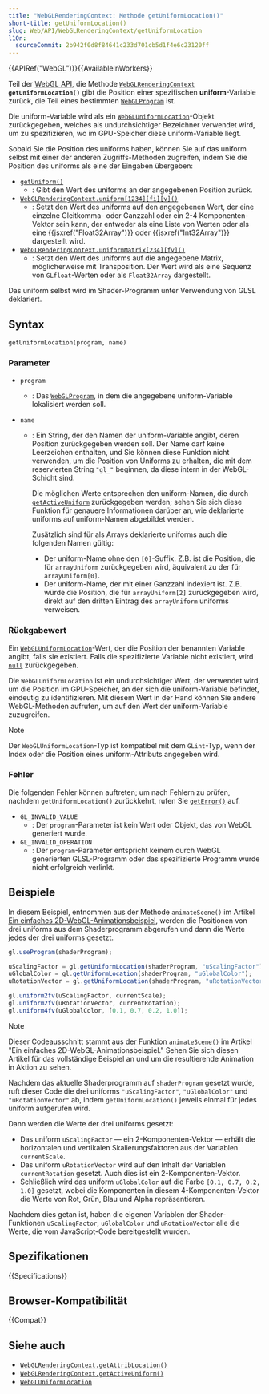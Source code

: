 ```yaml
---
title: "WebGLRenderingContext: Methode getUniformLocation()"
short-title: getUniformLocation()
slug: Web/API/WebGLRenderingContext/getUniformLocation
l10n:
  sourceCommit: 2b942f0d8f84641c233d701cb5d1f4e6c23120ff
---
```


{{APIRef("WebGL")}}{{AvailableInWorkers}}

Teil der [WebGL API](/de/docs/Web/API/WebGL_API), die Methode [`WebGLRenderingContext`](/de/docs/Web/API/WebGLRenderingContext) **`getUniformLocation()`** gibt die Position einer spezifischen **uniform**-Variable zurück, die Teil eines bestimmten [`WebGLProgram`](/de/docs/Web/API/WebGLProgram) ist.

Die uniform-Variable wird als ein [`WebGLUniformLocation`](/de/docs/Web/API/WebGLUniformLocation)-Objekt zurückgegeben, welches als undurchsichtiger Bezeichner verwendet wird, um zu spezifizieren, wo im GPU-Speicher diese uniform-Variable liegt.

Sobald Sie die Position des uniforms haben, können Sie auf das uniform selbst mit einer der anderen Zugriffs-Methoden zugreifen, indem Sie die Position des uniforms als eine der Eingaben übergeben:

- [`getUniform()`](/de/docs/Web/API/WebGLRenderingContext/getUniform)
  - : Gibt den Wert des uniforms an der angegebenen Position zurück.
- [`WebGLRenderingContext.uniform[1234][fi][v]()`](/de/docs/Web/API/WebGLRenderingContext/uniform)
  - : Setzt den Wert des uniforms auf den angegebenen Wert, der eine einzelne Gleitkomma- oder Ganzzahl oder ein 2-4 Komponenten-Vektor sein kann, der entweder als eine Liste von Werten oder als eine {{jsxref("Float32Array")}} oder {{jsxref("Int32Array")}} dargestellt wird.
- [`WebGLRenderingContext.uniformMatrix[234][fv]()`](/de/docs/Web/API/WebGLRenderingContext/uniformMatrix)
  - : Setzt den Wert des uniforms auf die angegebene Matrix, möglicherweise mit Transposition. Der Wert wird als eine Sequenz von `GLfloat`-Werten oder als `Float32Array` dargestellt.

Das uniform selbst wird im Shader-Programm unter Verwendung von GLSL deklariert.

## Syntax

```js-nolint
getUniformLocation(program, name)
```

### Parameter

- `program`
  - : Das [`WebGLProgram`](/de/docs/Web/API/WebGLProgram), in dem die angegebene uniform-Variable lokalisiert werden soll.
- `name`

  - : Ein String, der den Namen der uniform-Variable angibt, deren Position zurückgegeben werden soll. Der Name darf keine Leerzeichen enthalten, und Sie können diese Funktion nicht verwenden, um die Position von Uniforms zu erhalten, die mit dem reservierten String `"gl_"` beginnen, da diese intern in der WebGL-Schicht sind.

    Die möglichen Werte entsprechen den uniform-Namen, die durch [`getActiveUniform`](/de/docs/Web/API/WebGLRenderingContext/getActiveUniform) zurückgegeben werden; sehen Sie sich diese Funktion für genauere Informationen darüber an, wie deklarierte uniforms auf uniform-Namen abgebildet werden.

    Zusätzlich sind für als Arrays deklarierte uniforms auch die folgenden Namen gültig:

    - Der uniform-Name ohne den `[0]`-Suffix. Z.B. ist die Position, die für `arrayUniform` zurückgegeben wird, äquivalent zu der für `arrayUniform[0]`.
    - Der uniform-Name, der mit einer Ganzzahl indexiert ist. Z.B. würde die Position, die für `arrayUniform[2]` zurückgegeben wird, direkt auf den dritten Eintrag des `arrayUniform` uniforms verweisen.

### Rückgabewert

Ein [`WebGLUniformLocation`](/de/docs/Web/API/WebGLUniformLocation)-Wert, der die Position der benannten Variable angibt, falls sie existiert. Falls die spezifizierte Variable nicht existiert, wird [`null`](/de/docs/Web/JavaScript/Reference/Operators/null) zurückgegeben.

Die `WebGLUniformLocation` ist ein undurchsichtiger Wert, der verwendet wird, um die Position im GPU-Speicher, an der sich die uniform-Variable befindet, eindeutig zu identifizieren. Mit diesem Wert in der Hand können Sie andere WebGL-Methoden aufrufen, um auf den Wert der uniform-Variable zuzugreifen.

> [!NOTE]
> Der `WebGLUniformLocation`-Typ ist kompatibel mit dem `GLint`-Typ, wenn der Index oder die Position eines uniform-Attributs angegeben wird.

### Fehler

Die folgenden Fehler können auftreten; um nach Fehlern zu prüfen, nachdem `getUniformLocation()` zurückkehrt, rufen Sie [`getError()`](/de/docs/Web/API/WebGLRenderingContext/getError) auf.

- `GL_INVALID_VALUE`
  - : Der `program`-Parameter ist kein Wert oder Objekt, das von WebGL generiert wurde.
- `GL_INVALID_OPERATION`
  - : Der `program`-Parameter entspricht keinem durch WebGL generierten GLSL-Programm oder das spezifizierte Programm wurde nicht erfolgreich verlinkt.

## Beispiele

In diesem Beispiel, entnommen aus der Methode `animateScene()` im Artikel [Ein einfaches 2D-WebGL-Animationsbeispiel](/de/docs/Web/API/WebGL_API/Basic_2D_animation_example#drawing_and_animating_the_scene), werden die Positionen von drei uniforms aus dem Shaderprogramm abgerufen und dann die Werte jedes der drei uniforms gesetzt.

```js
gl.useProgram(shaderProgram);

uScalingFactor = gl.getUniformLocation(shaderProgram, "uScalingFactor");
uGlobalColor = gl.getUniformLocation(shaderProgram, "uGlobalColor");
uRotationVector = gl.getUniformLocation(shaderProgram, "uRotationVector");

gl.uniform2fv(uScalingFactor, currentScale);
gl.uniform2fv(uRotationVector, currentRotation);
gl.uniform4fv(uGlobalColor, [0.1, 0.7, 0.2, 1.0]);
```

> [!NOTE]
> Dieser Codeausschnitt stammt aus [der Funktion `animateScene()`](/de/docs/Web/API/WebGL_API/Basic_2D_animation_example#drawing_and_animating_the_scene) im Artikel "Ein einfaches 2D-WebGL-Animationsbeispiel." Sehen Sie sich diesen Artikel für das vollständige Beispiel an und um die resultierende Animation in Aktion zu sehen.

Nachdem das aktuelle Shaderprogramm auf `shaderProgram` gesetzt wurde, ruft dieser Code die drei uniforms `"uScalingFactor"`, `"uGlobalColor"` und `"uRotationVector"` ab, indem `getUniformLocation()` jeweils einmal für jedes uniform aufgerufen wird.

Dann werden die Werte der drei uniforms gesetzt:

- Das uniform `uScalingFactor` — ein 2-Komponenten-Vektor — erhält die horizontalen und vertikalen Skalierungsfaktoren aus der Variablen `currentScale`.
- Das uniform `uRotationVector` wird auf den Inhalt der Variablen `currentRotation` gesetzt. Auch dies ist ein 2-Komponenten-Vektor.
- Schließlich wird das uniform `uGlobalColor` auf die Farbe `[0.1, 0.7, 0.2, 1.0]` gesetzt, wobei die Komponenten in diesem 4-Komponenten-Vektor die Werte von Rot, Grün, Blau und Alpha repräsentieren.

Nachdem dies getan ist, haben die eigenen Variablen der Shader-Funktionen `uScalingFactor`, `uGlobalColor` und `uRotationVector` alle die Werte, die vom JavaScript-Code bereitgestellt wurden.

## Spezifikationen

{{Specifications}}

## Browser-Kompatibilität

{{Compat}}

## Siehe auch

- [`WebGLRenderingContext.getAttribLocation()`](/de/docs/Web/API/WebGLRenderingContext/getAttribLocation)
- [`WebGLRenderingContext.getActiveUniform()`](/de/docs/Web/API/WebGLRenderingContext/getActiveUniform)
- [`WebGLUniformLocation`](/de/docs/Web/API/WebGLUniformLocation)
